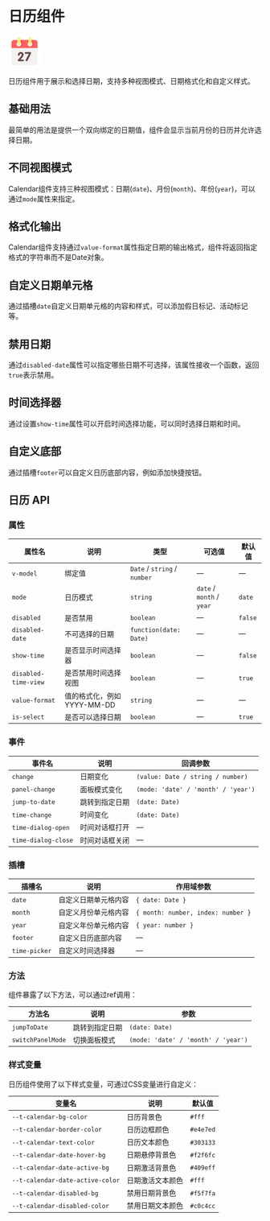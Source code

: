 <script setup lang="ts">
import calendarBasic from '../examples/calendar/basic.vue'
import calendarModes from '../examples/calendar/modes.vue'
import calendarFormat from '../examples/calendar/format.vue'
import calendarCustomCell from '../examples/calendar/custom-cell.vue'
import calendarDisabledDate from '../examples/calendar/disabled-date.vue'
import calendarTimePicker from '../examples/calendar/time-picker.vue'
import calendarCustomFooter from '../examples/calendar/custom-footer.vue'
</script>

# 日历组件

![日历组件](/components/calendar.png)

日历组件用于展示和选择日期，支持多种视图模式、日期格式化和自定义样式。

## 基础用法

最简单的用法是提供一个双向绑定的日期值，组件会显示当前月份的日历并允许选择日期。

<demo :component="calendarBasic" name="calendar" examples="basic" />

## 不同视图模式

Calendar组件支持三种视图模式：日期(`date`)、月份(`month`)、年份(`year`)，可以通过`mode`属性来指定。

<demo :component="calendarModes" name="calendar" examples="modes" />

## 格式化输出

Calendar组件支持通过`value-format`属性指定日期的输出格式，组件将返回指定格式的字符串而不是Date对象。

<demo :component="calendarFormat" name="calendar" examples="format" />

## 自定义日期单元格

通过插槽`date`自定义日期单元格的内容和样式，可以添加假日标记、活动标记等。

<demo :component="calendarCustomCell" name="calendar" examples="customcell" />

## 禁用日期

通过`disabled-date`属性可以指定哪些日期不可选择，该属性接收一个函数，返回`true`表示禁用。

<demo :component="calendarDisabledDate" name="calendar" examples="disableddate" />

## 时间选择器

通过设置`show-time`属性可以开启时间选择功能，可以同时选择日期和时间。

<demo :component="calendarTimePicker" name="calendar" examples="timepicker" />

## 自定义底部

通过插槽`footer`可以自定义日历底部内容，例如添加快捷按钮。

<demo :component="calendarCustomFooter" name="calendar" examples="customfooter" />

## 日历 API

### 属性

| 属性名 | 说明 | 类型 | 可选值 | 默认值 |
|--------|------|------|--------|--------|
| `v-model` | 绑定值 | `Date` / `string` / `number` | — | — |
| `mode` | 日历模式 | `string` | `date` / `month` / `year` | `date` |
| `disabled` | 是否禁用 | `boolean` | — | `false` |
| `disabled-date` | 不可选择的日期 | `function(date: Date)` | — | — |
| `show-time` | 是否显示时间选择器 | `boolean` | — | `false` |
| `disabled-time-view` | 是否禁用时间选择视图 | `boolean` | — | `true` |
| `value-format` | 值的格式化，例如 YYYY-MM-DD | `string` | — | — |
| `is-select` | 是否可以选择日期 | `boolean` | — | `true` |

### 事件

| 事件名 | 说明 | 回调参数 |
|--------|------|----------|
| `change` | 日期变化 | `(value: Date / string / number)` |
| `panel-change` | 面板模式变化 | `(mode: 'date' / 'month' / 'year')` |
| `jump-to-date` | 跳转到指定日期 | `(date: Date)` |
| `time-change` | 时间变化 | `(date: Date)` |
| `time-dialog-open` | 时间对话框打开 | — |
| `time-dialog-close` | 时间对话框关闭 | — |

### 插槽

| 插槽名 | 说明 | 作用域参数 |
|--------|------|------------|
| `date` | 自定义日期单元格内容 | `{ date: Date }` |
| `month` | 自定义月份单元格内容 | `{ month: number, index: number }` |
| `year` | 自定义年份单元格内容 | `{ year: number }` |
| `footer` | 自定义日历底部内容 | — |
| `time-picker` | 自定义时间选择器 | — |

### 方法

组件暴露了以下方法，可以通过ref调用：

| 方法名 | 说明 | 参数 |
|--------|------|------|
| `jumpToDate` | 跳转到指定日期 | `(date: Date)` |
| `switchPanelMode` | 切换面板模式 | `(mode: 'date' / 'month' / 'year')` |

### 样式变量

日历组件使用了以下样式变量，可通过CSS变量进行自定义：

| 变量名 | 说明 | 默认值 |
|--------|------|--------|
| `--t-calendar-bg-color` | 日历背景色 | `#fff` |
| `--t-calendar-border-color` | 日历边框颜色 | `#e4e7ed` |
| `--t-calendar-text-color` | 日历文本颜色 | `#303133` |
| `--t-calendar-date-hover-bg` | 日期悬停背景色 | `#f2f6fc` |
| `--t-calendar-date-active-bg` | 日期激活背景色 | `#409eff` |
| `--t-calendar-date-active-color` | 日期激活文本颜色 | `#fff` |
| `--t-calendar-disabled-bg` | 禁用日期背景色 | `#f5f7fa` |
| `--t-calendar-disabled-color` | 禁用日期文本颜色 | `#c0c4cc` | 